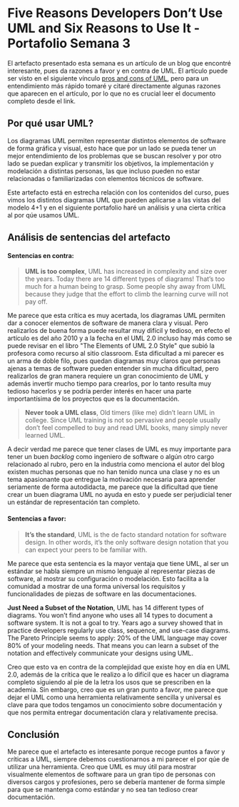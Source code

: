 # Five Reasons Developers Don’t Use UML and Six Reasons to Use It - Portafolio Semana 3

El artefacto presentado esta semana es un artículo de un blog que encontré interesante, pues da razones a favor y en contra de UML. El artículo puede ser visto en el siguiente vínculo [pros and cons of UML](https://saturnnetwork.wordpress.com/2010/10/22/five-reasons-developers-dont-use-uml-and-six-reasons-to-use-it/), pero para un entendimiento más rápido tomaré y citaré directamente algunas razones que aparecen en el artículo, por lo que no es crucial leer el documento completo desde el link.

## Por qué usar UML?

Los diagramas UML permiten representar distintos elementos de software de forma gráfica y visual, esto hace que por un lado se pueda tener un mejor entendimiento de los problemas que se buscan resolver y por otro lado se puedan explicar y transmitir los objetivos, la implementación y modelación a distintas personas, las que incluso pueden no estar relacionadas o familiarizadas con elementos técnicos de software.

Este artefacto está en estrecha relación con los contenidos del curso, pues vimos los distintos diagramas UML que pueden aplicarse a las vistas del modelo 4+1 y en el siguiente portafolio haré un análisis y una cierta crítica al por qúe usamos UML.

## Análisis de sentencias del artefacto

#### Sentencias en contra:

> **UML is too complex**,
UML has increased in complexity and size over the years. Today there are 14 different types of diagrams! That’s too much for a human being to grasp. Some people shy away from UML because they judge that the effort to climb the learning curve will not pay off.

Me parece que esta crítica es muy acertada, los diagramas UML permiten dar a conocer elementos de software de manera clara y visual. Pero realizarlos de buena forma puede resultar muy difícil y tedioso, en efecto el artículo es del año 2010 y a la fecha en el UML 2.0 incluso hay más como se puede revisar en el libro "The Elements of UML 2.0 Style" que subió la profesora como recurso al sitio classroom. Esta dificultad a mi parecer es un arma de doble filo, pues quedan diagramas muy claros que personas ajenas a temas de software pueden entender sin mucha dificultad, pero realizarlos de gran manera requiere un gran conocimiento de UML y además invertir mucho tiempo para crearlos, por lo tanto resulta muy tedioso hacerlos y se podría perder interés en hacer una parte importantísima de los proyectos que es la documentación.

>**Never took a UML class**,
Old timers (like me) didn’t learn UML in college. Since UML training is not so pervasive and people usually don’t feel compelled to buy and read UML books, many simply never learned UML.

A decir verdad me parece que tener clases de UML es muy importante para tener un buen *backlog* como ingeniero de software o algún otro cargo relacionado al rubro, pero en la industria como menciona el autor del blog existen muchas personas que no han tenido nunca una clase y no es un tema apasionante que entregue la motivación necesaria para aprender seriamente de forma autodidacta, me parece que la dificultad que tiene crear un buen diagrama UML no ayuda en esto y puede ser perjudicial tener un estándar de representación tan completo.

#### Sentencias a favor:

>**It’s the standard**,
UML is the de facto standard notation for software design. In other words, it’s the only software design notation that you can expect your peers to be familiar with.

Me parece que esta sentencia es la mayor ventaja que tiene UML, al ser un estándar se habla siempre un mismo lenguaje al representar piezas de software, al mostrar su configuración o modelación. Esto facilita a la comunidad a mostrar de una forma universal los requisitos y funcionalidades de piezas de software en las documentaciones.

**Just Need a Subset of the Notation**,
UML has 14 different types of diagrams. You won’t find anyone who uses all 14 types to document a software system. It is not a goal to try. Years ago a survey showed that in practice developers regularly use class, sequence, and use-case diagrams. The Pareto Principle seems to apply: 20% of the UML language may cover 80% of your modeling needs. That means you can learn a subset of the notation and effectively communicate your designs using UML.

Creo que esto va en contra de la complejidad que existe hoy en día en UML 2.0, además de la crítica que le realizo a lo difícil que es hacer un diagrama completo siguiendo al pie de la letra los usos que se prescriben en la academia. Sin embargo, creo que es un gran punto a favor, me parece que dejar el UML como una herramienta relativamente sencilla y universal es clave para que todos tengamos un conocimiento sobre documentación y que nos permita entregar documentación clara y relativamente precisa.

## Conclusión

Me parece que el artefacto es interesante porque recoge puntos a favor y críticas a UML, siempre debemos cuestionarnos a mi parecer el por qúe de utilizar una herramienta. Creo que UML es muy útil para mostrar visualmente elementos de software para un gran tipo de personas con diversos cargos y profesiones, pero se debería mantener de forma simple para que se mantenga como estándar y no sea tan tedioso crear documentación. 